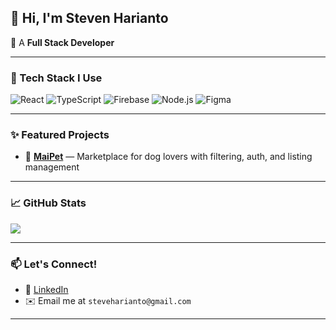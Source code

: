## 👋 Hi, I'm Steven Harianto

🚀 A **Full Stack Developer**

---

### 🧰 Tech Stack I Use 
![React](https://img.shields.io/badge/-React-20232A?style=flat&logo=react)
![TypeScript](https://img.shields.io/badge/-TypeScript-3178C6?style=flat&logo=typescript)
![Firebase](https://img.shields.io/badge/-Firebase-FFCA28?style=flat&logo=firebase)
![Node.js](https://img.shields.io/badge/-Node.js-339933?style=flat&logo=node.js)
![Figma](https://img.shields.io/badge/-Figma-F24E1E?style=flat&logo=figma)

---

### ✨ Featured Projects
- 🐾 [**MaiPet**](https://steveharianto.github.io/MaiPet/) — Marketplace for dog lovers with filtering, auth, and listing management  

---

### 📈 GitHub Stats
[![](https://raw.githubusercontent.com/steveharianto/steveharianto/main/github-metrics.svg)](https://github.com/lowlighter/metrics)

---

### 📫 Let's Connect!
<!-- - 🌐 [steveharianto.com](https://steveharianto.com) *(if applicable)* --> 
- 💼 [LinkedIn](https://linkedin.com/in/stevenharianto)  
- ✉️ Email me at `steveharianto@gmail.com`  

---
